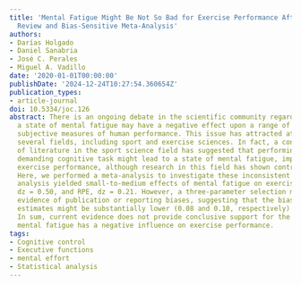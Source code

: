 ```yaml
---
title: 'Mental Fatigue Might Be Not So Bad for Exercise Performance After All: A Systematic
  Review and Bias-Sensitive Meta-Analysis'
authors:
- Darías Holgado
- Daniel Sanabria
- José C. Perales
- Miguel A. Vadillo
date: '2020-01-01T00:00:00'
publishDate: '2024-12-24T10:27:54.360654Z'
publication_types:
- article-journal
doi: 10.5334/joc.126
abstract: There is an ongoing debate in the scientific community regarding whether
  a state of mental fatigue may have a negative effect upon a range of objective and
  subjective measures of human performance. This issue has attracted attention from
  several fields, including sport and exercise sciences. In fact, a considerable body
  of literature in the sport science field has suggested that performing a long and
  demanding cognitive task might lead to a state of mental fatigue, impairing subsequent
  exercise performance, although research in this field has shown contradictory results.
  Here, we performed a meta-analysis to investigate these inconsistent findings. The
  analysis yielded small-to-medium effects of mental fatigue on exercise performance,
  dz = 0.50, and RPE, dz = 0.21. However, a three-parameter selection model also revealed
  evidence of publication or reporting biases, suggesting that the bias-corrected
  estimates might be substantially lower (0.08 and 0.10, respectively) and non-significant.
  In sum, current evidence does not provide conclusive support for the claim that
  mental fatigue has a negative influence on exercise performance.
tags:
- Cognitive control
- Executive functions
- mental effort
- Statistical analysis
---
```

